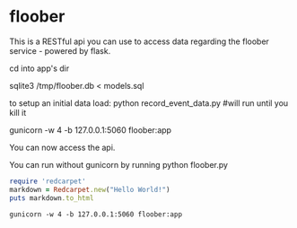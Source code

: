 floober
=======

This is a RESTful api you can use to access data regarding the floober service - powered by flask. 

cd into app's dir

sqlite3 /tmp/floober.db < models.sql

to setup an initial data load:
python record_event_data.py #will run until you kill it

gunicorn -w 4 -b 127.0.0.1:5060 floober:app

You can now access the api. 

You can run without gunicorn by running python floober.py

```ruby
require 'redcarpet'
markdown = Redcarpet.new("Hello World!")
puts markdown.to_html
```

```shell
gunicorn -w 4 -b 127.0.0.1:5060 floober:app
```
